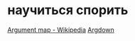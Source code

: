 # научиться спорить
[Argument map - Wikipedia](https://en.wikipedia.org/wiki/Argument_map)
[Argdown](https://argdown.org/)
